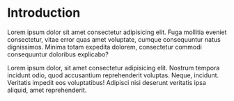 # Introduction

Lorem ipsum dolor sit amet consectetur adipisicing elit. Fuga mollitia eveniet consectetur, vitae error quas amet voluptate, cumque consequuntur natus dignissimos. Minima totam expedita dolorem, consectetur commodi consequuntur doloribus explicabo?

Lorem ipsum dolor, sit amet consectetur adipisicing elit. Nostrum tempora incidunt odio, quod accusantium reprehenderit voluptas. Neque, incidunt. Veritatis impedit eos voluptatibus! Adipisci nisi deserunt veritatis ipsa aliquid, amet reprehenderit.
